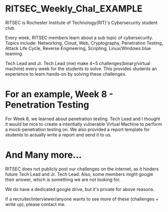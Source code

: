 # RITSEC_Weekly_Chal_EXAMPLE
RITSEC is Rochester Institute of Technology(RIT)'s Cybersecurity student club.

Every week, RITSEC members learn about a sub topic of cybersecurity. 
Topics include: Networking, Cloud, Web, Cryptography, Penetration Testing, Attack Life Cycle, Reverse Engineering, Scripting, Linux/Windows blue teaming.

Tech Lead and Jr. Tech Lead (me) make 4~5 challenges(binary/virtual machine) every week for the students to solve. 
This provides students an experience to learn hands-on by solving these challenges.

# For an example, Week 8 - Penetration Testing
For Week 8, we learned about penetration testing. Tech Lead and I thought it would be nice to create a intentially vulnerable Virtual Machine to perform a mock-penetration testing on. We also provided a report template for students to actually write a report and send it to us. 

# And Many more... 
RITSEC does not publicly post our challenges on the internet, as it hinders future Tech Lead and Jr. Tech Lead. Also, some members might google their answer, which is something we are not looking for. 

We do have a dedicated google drive, but it's private for above reasons.

If a recruiter/interviewer/anyone wants to see more of these (challenges + write up), please contact me.
